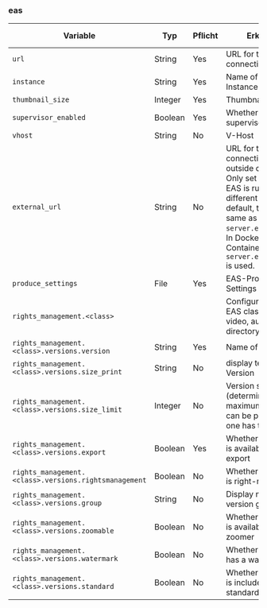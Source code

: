 ### eas
| Variable                                           | Typ           | Pflicht | Erklärung | Default-Wert |
|----------------------------------------------------|---------------|---------|-----------|--------------|
| `url`                                      | String         | Yes      | URL for the EAS connection | |
| `instance`                                 | String         | Yes      | Name of the  EAS-Instance | |
| `thumbnail_size`                           | Integer        | Yes      | Thumbnail size| `128` |
| `supervisor_enabled`                       | Boolean        | Yes      | Whether the supervisor is running | `true` |
| `vhost`                                    | String         | No       | V-Host | |
| `external_url`                             | String         | No       | URL for the EAS connection from outside of Easydb. Only set this, if the EAS is running on a different Server. By default, this is the same as `server.external_url`. In Docker Containers, always `server.external_url` is used. | |
| `produce_settings`                         | File           | Yes      | EAS-Produce-Settings (JSON) | |
| `rights_management.<class>`                        |                |          | Configuration for EAS class (image, video, audio, office, directory, unknown) | |
| `rights_management.<class>.versions.version`          | String         | Yes      | Name of the Version | |
| `rights_management.<class>.versions.size_print`       | String         | No       | display text for the Version | |
| `rights_management.<class>.versions.size_limit`       | Integer        | No       | Version size  (determines the maximum size that can be produced if one has the right) | |
| `rights_management.<class>.versions.export`           | Boolean        | Yes      | Whether the version is available for export | |
| `rights_management.<class>.versions.rightsmanagement` | Boolean        | No       | Whether the version is right-managed | `false` |
| `rights_management.<class>.versions.group`            | String         | No       | Display name for the version grouping | |
| `rights_management.<class>.versions.zoomable`         | Boolean        | No       | Whether the version is available for the zoomer | `false` |
| `rights_management.<class>.versions.watermark`        | Boolean        | No       | Whether the version has a watermark | `false` |
| `rights_management.<class>.versions.standard`         | Boolean        | No       | Whether the version is included in standard | `false` |
